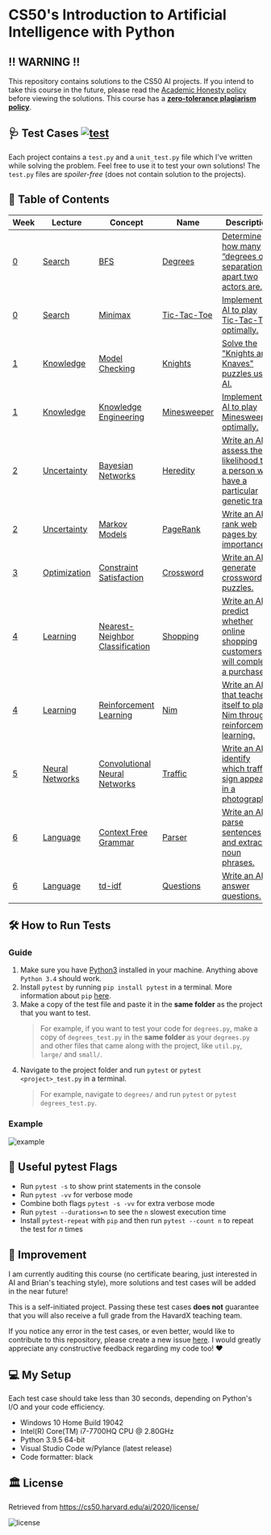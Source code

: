 # CS50's Introduction to Artificial Intelligence with Python

## ‼️ WARNING ‼️

This repository contains solutions to the CS50 AI projects. If you intend to take this course in the future, please read the [Academic Honesty policy](https://cs50.harvard.edu/ai/2020/honesty/) before viewing the solutions. This course has a [**zero-tolerance plagiarism policy**](https://discord.com/channels/393846237255696385/690359206716637184/829384296900853781).

## 🩺 Test Cases [![test](https://github.com/jetkan-yk/cs50ai/actions/workflows/main.yml/badge.svg?event=push)](https://github.com/jetkan-yk/cs50ai/actions/workflows/main.yml)

Each project contains a `test.py` and a `unit_test.py` file which I've written while solving the problem. Feel free to use it to test your own solutions! The `test.py` files are _spoiler-free_ (does not contain solution to the projects).

## 📖 Table of Contents

| Week                                           | Lecture                                         | Concept                                                                                                      | Name                                           | Description                                                                                                                                       | Test Case                                                   |
| ---------------------------------------------- | ----------------------------------------------- | ------------------------------------------------------------------------------------------------------------ | ---------------------------------------------- | ------------------------------------------------------------------------------------------------------------------------------------------------- | ----------------------------------------------------------- |
| [0](https://cs50.harvard.edu/ai/2020/weeks/0/) | [Search](https://youtu.be/WbzNRTTrX0g)          | [BFS](https://cs50.harvard.edu/ai/2020/notes/0/#breadth-first-search)                                        | [Degrees](lec0/degrees/degrees.py)             | [Determine how many “degrees of separation” apart two actors are.](https://cs50.harvard.edu/ai/2020/projects/0/degrees/)                          | [degrees_test.py](lec0/degrees/degrees_test.py)             |
| [0](https://cs50.harvard.edu/ai/2020/weeks/0/) | [Search](https://youtu.be/WbzNRTTrX0g)          | [Minimax](https://cs50.harvard.edu/ai/2020/notes/0/#minimax)                                                 | [Tic-Tac-Toe](lec0/tictactoe/tictactoe.py)     | [Implement an AI to play Tic-Tac-Toe optimally.](https://cs50.harvard.edu/ai/2020/projects/0/tictactoe/)                                          | [tictactoe_test.py](lec0/tictactoe/tictactoe_test.py)       |
| [1](https://cs50.harvard.edu/ai/2020/weeks/1/) | [Knowledge](https://youtu.be/HWQLez87vqM)       | [Model Checking](https://cs50.harvard.edu/ai/2020/notes/1/#inference)                                        | [Knights](lec1/knights/puzzle.py)              | [Solve the "Knights and Knaves" puzzles using AI.](https://cs50.harvard.edu/ai/2020/projects/1/knights/)                                          | [puzzle_test.py](lec1/knights/puzzle_test.py)               |
| [1](https://cs50.harvard.edu/ai/2020/weeks/1/) | [Knowledge](https://youtu.be/HWQLez87vqM)       | [Knowledge Engineering](https://cs50.harvard.edu/ai/2020/notes/1/#knowledge-engineering)                     | [Minesweeper](lec1/minesweeper/minesweeper.py) | [Implement an AI to play Minesweeper optimally.](https://cs50.harvard.edu/ai/2020/projects/1/minesweeper/)                                        | [minesweeper_test.py](lec1/minesweeper/minesweeper_test.py) |
| [2](https://cs50.harvard.edu/ai/2020/weeks/2/) | [Uncertainty](https://youtu.be/D8RRq3TbtHU)     | [Bayesian Networks](https://cs50.harvard.edu/ai/2020/notes/2/#bayesian-networks)                             | [Heredity](lec2/heredity/heredity.py)          | [Write an AI to assess the likelihood that a person will have a particular genetic trait.](https://cs50.harvard.edu/ai/2020/projects/2/heredity/) | [heredity_test.py](lec2/heredity/heredity_test.py)          |
| [2](https://cs50.harvard.edu/ai/2020/weeks/2/) | [Uncertainty](https://youtu.be/D8RRq3TbtHU)     | [Markov Models](https://cs50.harvard.edu/ai/2020/notes/2/#markov-models)                                     | [PageRank](lec2/pagerank/pagerank.py)          | [Write an AI to rank web pages by importance.](https://cs50.harvard.edu/ai/2020/projects/2/pagerank/)                                             | [pagerank_test.py](lec2/pagerank/pagerank_test.py)          |
| [3](https://cs50.harvard.edu/ai/2020/weeks/3/) | [Optimization](https://youtu.be/qK46ET1xk2A)    | [Constraint Satisfaction](https://cs50.harvard.edu/ai/2020/notes/3/#constraint-satisfaction)                 | [Crossword](lec3/crossword/generate.py)        | [Write an AI to generate crossword puzzles.](https://cs50.harvard.edu/ai/2020/projects/3/crossword/)                                              | [generate_test.py](/lec3/crossword/generate_test.py)        |
| [4](https://cs50.harvard.edu/ai/2020/weeks/4/) | [Learning](https://youtu.be/-g0iJjnO2_w)        | [Nearest-Neighbor Classification](https://cs50.harvard.edu/ai/2020/notes/4/#nearest-neighbor-classification) | [Shopping](lec4/shopping/shopping.py)          | [Write an AI to predict whether online shopping customers will complete a purchase.](https://cs50.harvard.edu/ai/2020/projects/4/shopping/)       | [shopping_test.py](lec4/shopping/shopping_test.py)          |
| [4](https://cs50.harvard.edu/ai/2020/weeks/4/) | [Learning](https://youtu.be/-g0iJjnO2_w)        | [Reinforcement Learning](https://cs50.harvard.edu/ai/2020/notes/4/#reinforcement-learning)                   | [Nim](lec4/nim/nim.py)                         | [Write an AI that teaches itself to play Nim through reinforcement learning.](https://cs50.harvard.edu/ai/2020/projects/4/nim/)                   | [nim_test.py](lec4/nim/nim_test.py)                         |
| [5](https://cs50.harvard.edu/ai/2020/weeks/5/) | [Neural Networks](https://youtu.be/J1QD9hLDEDY) | [Convolutional Neural Networks](https://cs50.harvard.edu/ai/2020/notes/5/#convolutional-neural-networks)     | [Traffic](lec5/traffic/traffic.py)             | [Write an AI to identify which traffic sign appears in a photograph.](https://cs50.harvard.edu/ai/2020/projects/5/traffic/)                       | *Work in Progress*                                          |
| [6](https://cs50.harvard.edu/ai/2020/weeks/6/) | [Language](https://youtu.be/55tRetTTrdQ)        | [Context Free Grammar](https://cs50.harvard.edu/ai/2020/notes/6/#context-free-grammar)                       | [Parser](lec6/parser/parser.py)                | [Write an AI to parse sentences and extract noun phrases.](https://cs50.harvard.edu/ai/2020/projects/6/parser/)                                   | *Work in Progress*                                          |
| [6](https://cs50.harvard.edu/ai/2020/weeks/6/) | [Language](https://youtu.be/55tRetTTrdQ)        | [td-idf](https://cs50.harvard.edu/ai/2020/notes/6/#tf-idf)                                                   | [Questions](lec6/questions/questions.py)       | [Write an AI to answer questions.](https://cs50.harvard.edu/ai/2020/projects/6/questions/)                                                        | *Work in Progress*                                          |

## 🛠️ How to Run Tests

### Guide

1. Make sure you have [Python3](https://www.python.org/downloads/) installed in your machine. Anything above `Python 3.4` should work.
2. Install `pytest` by running `pip install pytest` in a terminal. More information about `pip` [here](https://realpython.com/what-is-pip/).
3. Make a copy of the test file and paste it in the **same folder** as the project that you want to test.
    > For example, if you want to test your code for `degrees.py`, make a copy of `degrees_test.py` in the **same folder** as your `degrees.py` and other files that came along with the project, like `util.py`, `large/` and `small/`.
4. Navigate to the project folder and run `pytest` or `pytest <project>_test.py` in a terminal.
    > For example, navigate to `degrees/` and run `pytest` or `pytest degrees_test.py`.

### Example

![example](https://user-images.githubusercontent.com/36299141/128583985-a56b4371-a092-430a-8c08-4483137367d6.png)

## 🚩 Useful pytest Flags

- Run `pytest -s` to show print statements in the console
- Run `pytest -vv` for verbose mode
- Combine both flags `pytest -s -vv` for extra verbose mode
- Run `pytest --durations=n` to see the `n` slowest execution time
- Install `pytest-repeat` with `pip` and then run `pytest --count n` to repeat the test for *n* times

## 🤹 Improvement

I am currently auditing this course (no certificate bearing, just interested in AI and Brian's teaching style), more solutions and test cases will be added in the near future!</br>

This is a self-initiated project. Passing these test cases **does not** guarantee that you will also receive a full grade from the HavardX teaching team.</br>

If you notice any error in the test cases, or even better, would like to contribute to this repository, please create a new issue [here](https://github.com/jetkan-yk/cs50ai/issues). I would greatly appreciate any constructive feedback regarding my code too! ♥️

## 💻 My Setup

Each test case should take less than 30 seconds, depending on Python's I/O and your code efficiency.

- Windows 10 Home Build 19042
- Intel(R) Core(TM) i7-7700HQ CPU @ 2.80GHz
- Python 3.9.5 64-bit
- Visual Studio Code w/Pylance (latest release)
- Code formatter: black

## 🏛️ License

Retrieved from <https://cs50.harvard.edu/ai/2020/license/>

![license](https://user-images.githubusercontent.com/36299141/128539744-ee267826-82fb-4fd2-831b-9d40413be9dc.png)
